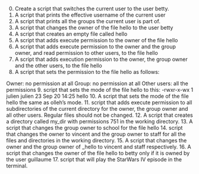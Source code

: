 0. Create a script that switches the current user to the user betty.
1. A script that prints the effective username of the current user
2. A script that prints all the groups the current user is part of. 
3. A script that changes the owner of the file hello to the user betty
4. A script that creates an empty file called hello
5. A script that adds execute permission to the owner of the file hello
6. A script that adds execute permission to the owner and the group owner, and read permission to other users, to the file hello
7. A script that adds execution permission to the owner, the group owner and the other users, to the file hello
8. A script that sets the permission to the file hello as follows:

Owner: no permission at all
Group: no permission at all
Other users: all the permissions
9. script that sets the mode of the file hello to this:
-rwxr-x-wx 1 julien julien 23 Sep 20 14:25 hello
10. A script that sets the mode of the file hello the same as olleh’s mode.
11. script that adds execute permission to all subdirectories of the current directory for the owner, the group owner and all other users. Regular files should not be changed.
12. A script that creates a directory called my_dir with permissions 751 in the working directory.
13. A script that changes the group owner to school for the file hello
14. script that changes the owner to vincent and the group owner to staff for all the files and directories in the working directory.
15. A script that changes the owner and the group owner of _hello to vincent and staff respectively.
16. A script that changes the owner of the file hello to betty only if it is owned by the user guillaume
17. script that will play the StarWars IV episode in the terminal.

